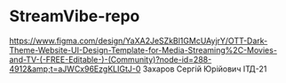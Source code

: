 # StreamVibe-repo
https://www.figma.com/design/YaXA2JeSZkBl1GMcUAyjrY/OTT-Dark-Theme-Website-UI-Design-Template-for-Media-Streaming%2C-Movies-and-TV-(-FREE-Editable-)-(Community)?node-id=288-4912&amp;t=aJWCx96EzgKLIGtJ-0 Захаров Сергій Юрійович ІТД-21
